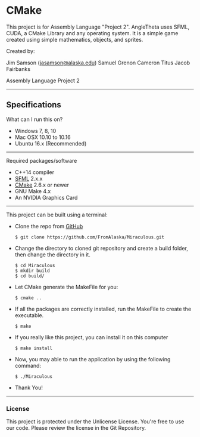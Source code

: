 # CMake
This project is for Assembly Language "Project 2". 
AngleTheta uses SFML, CUDA, a CMake Library and any operating system. 
It is a simple game created using simple mathematics, objects, and sprites.

Created by:

Jim Samson (jasamson@alaska.edu)
Samuel Grenon
Cameron Titus
Jacob Fairbanks

Assembly Language Project 2

---

## Specifications
What can I run this on?
* Windows 7, 8, 10
* Mac OSX 10.10 to 10.16
* Ubuntu 16.x (Recommended)

---
Required packages/software
* C++14 compiler
* [SFML](https://www.sfml-dev.org/download/sfml/2.4.2/) 2.x.x
* [CMake](https://cmake.org/download/) 2.6.x or newer
* GNU Make 4.x
* An NVIDIA Graphics Card
---

This project can be built using a terminal:
* Clone the repo from [GitHub](https://github.com) 
  ```
  $ git clone https://github.com/FromAlaska/Miraculous.git
  ```
* Change the directory to cloned git repository and create a build folder, then change the directory in it.
  ```
  $ cd Miraculous
  $ mkdir build
  $ cd build/
  ```
* Let CMake generate the MakeFile for you:
  ```
  $ cmake ..
  ```
* If all the packages are correctly installed, run the MakeFile to create the executable.
  ```
  $ make
  ```
* If you really like this project, you can install it on this computer
  ```
  $ make install
  ```
* Now, you may able to run the application by using the following command:
  ```
  $ ./Miraculous
  ```
* Thank You!

---

### License
This project is protected under the Unlicense License. You're free to use our code. Please review the license in the Git Repository.
